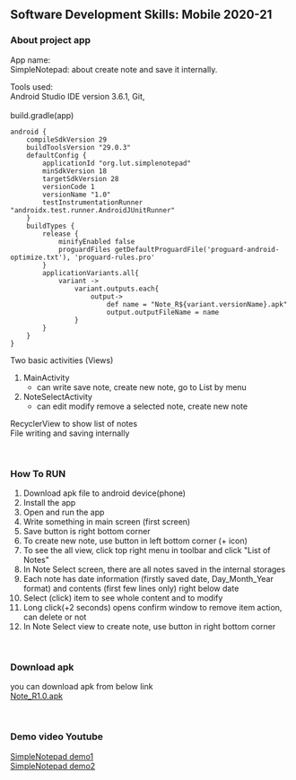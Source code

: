 ## Software Development Skills: Mobile 2020-21

### About project app     

App name:  
SimpleNotepad: about create note and save it internally.


Tools used:  
Android Studio IDE version 3.6.1, Git,    
<br>
build.gradle(app)  
```
android {
    compileSdkVersion 29
    buildToolsVersion "29.0.3"
    defaultConfig {
        applicationId "org.lut.simplenotepad"
        minSdkVersion 18
        targetSdkVersion 28
        versionCode 1
        versionName "1.0"
        testInstrumentationRunner "androidx.test.runner.AndroidJUnitRunner"
    }
    buildTypes {
        release {
            minifyEnabled false
            proguardFiles getDefaultProguardFile('proguard-android-optimize.txt'), 'proguard-rules.pro'
        }
        applicationVariants.all{
            variant ->
                variant.outputs.each{
                    output->
                        def name = "Note_R${variant.versionName}.apk"
                        output.outputFileName = name
                }
        }
    }
}
```

Two basic activities (Views)      
  1. MainActivity      
      - can write save note, create new note, go to List by menu
  2. NoteSelectActivity    
      - can edit modify remove a selected note, create new note

RecyclerView to show list of notes  
File writing and saving internally  

<br>

### How To RUN  
1. Download apk file to android device(phone)
2. Install the app 
3. Open and run the app
4. Write something in main screen (first screen)
5. Save button is right bottom corner
6. To create new note, use button in left bottom corner (+ icon)
7. To see the all view, click top right menu in toolbar and click "List of Notes"
8. In Note Select screen, there are all notes saved in the internal storages
9. Each note has date information (firstly saved date, Day_Month_Year format) and contents (first few lines only) right below date
10. Select (click) item to see whole content and to modify 
11. Long click(+2 seconds) opens confirm window to remove item action, can delete or not
12. In Note Select view to create note, use button in right bottom corner  

<br>

### Download apk
you can download apk from below link  
[Note_R1.0.apk](https://drive.google.com/file/d/1Y1l_bqSE4Jz-TjE1M8bhRQdgjhDFJnhI/view?usp=sharing)  
  
<br>

### Demo video Youtube  
[SimpleNotepad demo1](https://youtu.be/RQopmmbZXLY)   
[SimpleNotepad demo2](https://youtu.be/TBwV-C7bRuc)  

